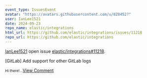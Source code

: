 ```yaml
---
event_type: IssuesEvent
avatar: "https://avatars.githubusercontent.com/u/828452?"
user: IanLee1521
date: 2024-09-23
repo_name: elastic/integrations
html_url: https://github.com/elastic/integrations/issues/11218
repo_url: https://github.com/elastic/integrations
---
```


<a href='https://github.com/IanLee1521' target='_blank'>IanLee1521</a> open issue <a href='https://github.com/elastic/integrations/issues/11218' target='_blank'>elastic/integrations#11218</a>.

<p>[GitLab] Add support for other GitLab logs</p><small>Hi there!...</small><a href='https://github.com/elastic/integrations/issues/11218' target='_blank'>View Comment</a>